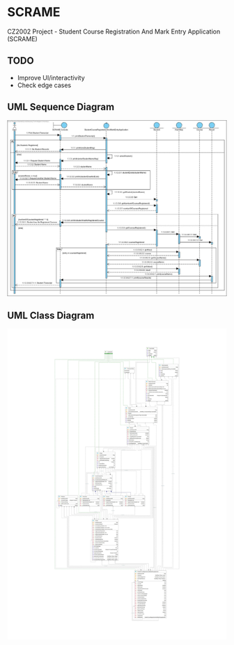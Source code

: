 # SCRAME
CZ2002 Project - Student Course Registration And Mark Entry Application (SCRAME)

## TODO
* Improve UI/interactivity
* Check edge cases

## UML Sequence Diagram
![SCRAME UML Sequnce Diagram](https://github.com/l0rem1psum/SCRAME/blob/master/UML%20Sequence%20Diagram.jpg?raw=true)

## UML Class Diagram
![SCRAME UML Class Diagram](https://github.com/l0rem1psum/SCRAME/blob/master/UML%20Class%20Diagram.jpg?raw=true)
